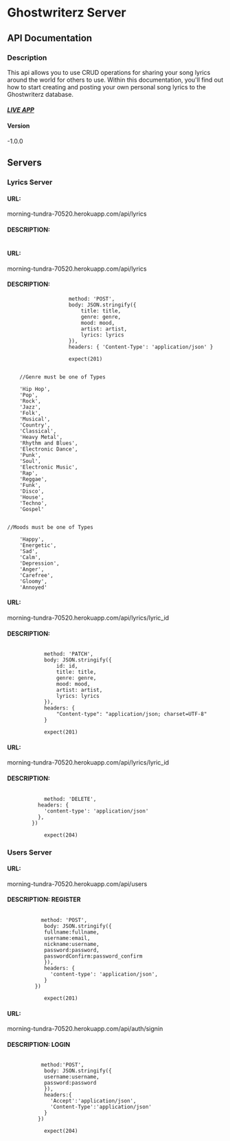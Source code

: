 # Ghostwriterz Server

## API Documentation

### Description

This api allows you to use CRUD operations for sharing your song lyrics around the world for others to use. Within this documentation, you'll find out how to start creating and posting your own personal song lyrics to the Ghostwriterz database.

#### *[LIVE APP](https://ghostwriterz-app.vercel.app/)*

#### Version

-1.0.0

## Servers

### Lyrics Server

#### URL: 

morning-tundra-70520.herokuapp.com/api/lyrics

#### DESCRIPTION:

 ``` method: GET 

``` 

#### URL: 

morning-tundra-70520.herokuapp.com/api/lyrics

#### DESCRIPTION: 

```                
                    method: 'POST',
                    body: JSON.stringify({
                        title: title,
                        genre: genre,
                        mood: mood,
                        artist: artist,
                        lyrics: lyrics
                    }),
                    headers: { 'Content-Type': 'application/json' }

                    expect(201)
```      
```

    //Genre must be one of Types

    'Hip Hop',
    'Pop',
    'Rock',
    'Jazz',
    'Folk',
    'Musical',
    'Country',
    'Classical',
    'Heavy Metal',
    'Rhythm and Blues',
    'Electronic Dance',
    'Punk',
    'Soul',
    'Electronic Music',
    'Rap',
    'Reggae',
    'Funk',
    'Disco',
    'House',
    'Techno',
    'Gospel'

``` 

```

//Moods must be one of Types

    'Happy',
    'Energetic',
    'Sad',
    'Calm',
    'Depression',
    'Anger',
    'Carefree',
    'Gloomy',
    'Annoyed'

``` 

#### URL:

morning-tundra-70520.herokuapp.com/api/lyrics/lyric_id

#### DESCRIPTION: 

```

            method: 'PATCH',
            body: JSON.stringify({
                id: id,
                title: title,
                genre: genre,
                mood: mood,
                artist: artist,
                lyrics: lyrics
            }),
            headers: {
                "Content-type": "application/json; charset=UTF-8"
            }

            expect(201)

``` 

#### URL: 

morning-tundra-70520.herokuapp.com/api/lyrics/lyric_id

#### DESCRIPTION: 

```

            method: 'DELETE',
          headers: {
            'content-type': 'application/json'
          },
        })

            expect(204)

``` 

### Users Server

#### URL: 

morning-tundra-70520.herokuapp.com/api/users

#### DESCRIPTION: REGISTER

```

           method: 'POST',
            body: JSON.stringify({
            fullname:fullname,
            username:email,
            nickname:username,
            password:password,
            passwordConfirm:password_confirm
            }),
            headers: {
              'content-type': 'application/json',
            }
         })

            expect(201)

``` 

#### URL: 

morning-tundra-70520.herokuapp.com/api/auth/signin

#### DESCRIPTION: LOGIN

```

           method:'POST',
            body: JSON.stringify({
            username:username,
            password:password
            }),
            headers:{
              'Accept':'application/json',
              'Content-Type':'application/json'
            }
          })

            expect(204)
```

               
